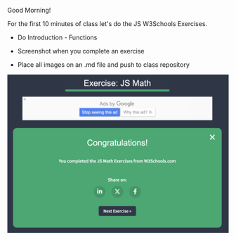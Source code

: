 Good Morning!

For the first 10 minutes of class let's do the JS W3Schools Exercises.

- Do Introduction - Functions

- Screenshot when you complete an exercise

- Place all images on an .md file and push to class repository

![JS Exercises](./JS.png)
